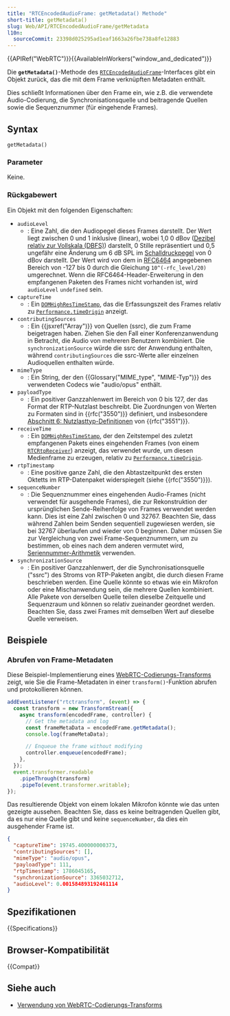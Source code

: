 ```yaml
---
title: "RTCEncodedAudioFrame: getMetadata() Methode"
short-title: getMetadata()
slug: Web/API/RTCEncodedAudioFrame/getMetadata
l10n:
  sourceCommit: 23398d025295ad1eaf1663a26fbe738a8fe12883
---
```


{{APIRef("WebRTC")}}{{AvailableInWorkers("window_and_dedicated")}}

Die **`getMetadata()`**-Methode des [`RTCEncodedAudioFrame`](/de/docs/Web/API/RTCEncodedAudioFrame)-Interfaces gibt ein Objekt zurück, das die mit dem Frame verknüpften Metadaten enthält.

Dies schließt Informationen über den Frame ein, wie z.B. die verwendete Audio-Codierung, die Synchronisationsquelle und beitragende Quellen sowie die Sequenznummer (für eingehende Frames).

## Syntax

```js-nolint
getMetadata()
```

### Parameter

Keine.

### Rückgabewert

Ein Objekt mit den folgenden Eigenschaften:

- `audioLevel`
  - : Eine Zahl, die den Audiopegel dieses Frames darstellt. Der Wert liegt zwischen 0 und 1 inklusive (linear), wobei 1,0 0 dBov ([Dezibel relativ zur Vollskala (DBFS)](https://en.wikipedia.org/wiki/DBFS)) darstellt, 0 Stille repräsentiert und 0,5 ungefähr eine Änderung um 6 dB SPL im [Schalldruckpegel](https://en.wikipedia.org/wiki/Sound_pressure#Sound_pressure_level) von 0 dBov darstellt. Der Wert wird von dem in [RFC6464](https://www.rfc-editor.org/rfc/rfc6464) angegebenen Bereich von -127 bis 0 durch die Gleichung `10^(-rfc_level/20)` umgerechnet. Wenn die RFC6464-Header-Erweiterung in den empfangenen Paketen des Frames nicht vorhanden ist, wird `audioLevel` `undefined` sein.
- `captureTime`
  - : Ein [`DOMHighResTimeStamp`](/de/docs/Web/API/DOMHighResTimeStamp), das die Erfassungszeit des Frames relativ zu [`Performance.timeOrigin`](/de/docs/Web/API/Performance/timeOrigin) anzeigt.
- `contributingSources`
  - : Ein {{jsxref("Array")}} von Quellen (ssrc), die zum Frame beigetragen haben. Ziehen Sie den Fall einer Konferenzanwendung in Betracht, die Audio von mehreren Benutzern kombiniert. Die `synchronizationSource` würde die ssrc der Anwendung enthalten, während `contributingSources` die ssrc-Werte aller einzelnen Audioquellen enthalten würde.
- `mimeType`
  - : Ein String, der den {{Glossary("MIME_type", "MIME-Typ")}} des verwendeten Codecs wie "audio/opus" enthält.
- `payloadType`
  - : Ein positiver Ganzzahlenwert im Bereich von 0 bis 127, der das Format der RTP-Nutzlast beschreibt. Die Zuordnungen von Werten zu Formaten sind in {{rfc("3550")}} definiert, und insbesondere [Abschnitt 6: Nutzlasttyp-Definitionen](https://www.rfc-editor.org/rfc/rfc3551#section-6) von {{rfc("3551")}}.
- `receiveTime`
  - : Ein [`DOMHighResTimeStamp`](/de/docs/Web/API/DOMHighResTimeStamp), der den Zeitstempel des zuletzt empfangenen Pakets eines eingehenden Frames (von einem [`RTCRtpReceiver`](/de/docs/Web/API/RTCRtpReceiver)) anzeigt, das verwendet wurde, um diesen Medienframe zu erzeugen, relativ zu [`Performance.timeOrigin`](/de/docs/Web/API/Performance/timeOrigin).
- `rtpTimestamp`
  - : Eine positive ganze Zahl, die den Abtastzeitpunkt des ersten Oktetts im RTP-Datenpaket widerspiegelt (siehe {{rfc("3550")}}).
- `sequenceNumber`
  - : Die Sequenznummer eines eingehenden Audio-Frames (nicht verwendet für ausgehende Frames), die zur Rekonstruktion der ursprünglichen Sende-Reihenfolge von Frames verwendet werden kann. Dies ist eine Zahl zwischen 0 und 32767. Beachten Sie, dass während Zahlen beim Senden sequentiell zugewiesen werden, sie bei 32767 überlaufen und wieder von 0 beginnen. Daher müssen Sie zur Vergleichung von zwei Frame-Sequenznummern, um zu bestimmen, ob eines nach dem anderen vermutet wird, [Seriennummer-Arithmetik](https://en.wikipedia.org/wiki/Serial_number_arithmetic) verwenden. <!-- [RFC1982] -->
- `synchronizationSource`
  - : Ein positiver Ganzzahlenwert, der die Synchronisationsquelle ("ssrc") des Stroms von RTP-Paketen angibt, die durch diesen Frame beschrieben werden. Eine Quelle könnte so etwas wie ein Mikrofon oder eine Mischanwendung sein, die mehrere Quellen kombiniert. Alle Pakete von derselben Quelle teilen dieselbe Zeitquelle und Sequenzraum und können so relativ zueinander geordnet werden. Beachten Sie, dass zwei Frames mit demselben Wert auf dieselbe Quelle verweisen.

## Beispiele

### Abrufen von Frame-Metadaten

Diese Beispiel-Implementierung eines [WebRTC-Codierungs-Transforms](/de/docs/Web/API/WebRTC_API/Using_Encoded_Transforms) zeigt, wie Sie die Frame-Metadaten in einer `transform()`-Funktion abrufen und protokollieren können.

```js
addEventListener("rtctransform", (event) => {
  const transform = new TransformStream({
    async transform(encodedFrame, controller) {
      // Get the metadata and log
      const frameMetaData = encodedFrame.getMetadata();
      console.log(frameMetaData);

      // Enqueue the frame without modifying
      controller.enqueue(encodedFrame);
    },
  });
  event.transformer.readable
    .pipeThrough(transform)
    .pipeTo(event.transformer.writable);
});
```

Das resultierende Objekt von einem lokalen Mikrofon könnte wie das unten gezeigte aussehen. Beachten Sie, dass es keine beitragenden Quellen gibt, da es nur eine Quelle gibt und keine `sequenceNumber`, da dies ein ausgehender Frame ist.

```json
{
  "captureTime": 19745.400000000373,
  "contributingSources": [],
  "mimeType": "audio/opus",
  "payloadType": 111,
  "rtpTimestamp": 1786045165,
  "synchronizationSource": 3365032712,
  "audioLevel": 0.001584893192461114
}
```

## Spezifikationen

{{Specifications}}

## Browser-Kompatibilität

{{Compat}}

## Siehe auch

- [Verwendung von WebRTC-Codierungs-Transforms](/de/docs/Web/API/WebRTC_API/Using_Encoded_Transforms)

